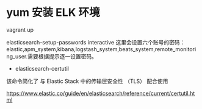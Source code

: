 yum 安装 ELK 环境
=======================

  vagrant up

elasticsearch-setup-passwords interactive
这里会设置六个账号的密码：elastic,apm_system,kibana,logstash_system,beats_system,remote_monitoring_user.需要根据提示逐一设置密码。

* elasticsearch-certutil

该命令简化了 与 Elastic Stack 中的传输层安全性 （TLS） 配合使用

<https://www.elastic.co/guide/en/elasticsearch/reference/current/certutil.html>
